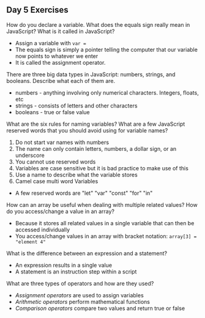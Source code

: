 ## Day 5 Exercises

How do you declare a variable. What does the equals sign really mean in JavaScript? What is it called in JavaScript?
* Assign a variable with `var = `
* The equals sign is simply a pointer telling the computer that our variable now points to whatever we enter
* It is called the assignment operator.

There are three big data types in JavaScript: numbers, strings, and booleans. Describe what each of them are.
* numbers - anything involving only numerical characters. Integers, floats, etc
* strings - consists of letters and other characters
* booleans - true or false value

What are the six rules for naming variables? What are a few JavaScript reserved words that you should avoid using for variable names?
1. Do not start var names with numbers
2. The name can only contain letters, numbers, a dollar sign, or an underscore
3. You cannot use reserved words
4. Variables are case sensitive but it is bad practice to make use of this
5. Use a name to describe what the variable stores
6. Camel case multi word Variables

* A few reserved words are "let" "var" "const" "for" "in"

How can an array be useful when dealing with multiple related values? How do you access/change a value in an array?
* Because it stores all related values in a single variable that can then be accessed individually
* You access/change values in an array with bracket notation: `array[3] = "element 4"`

What is the difference between an expression and a statement?
* An expression results in a single value
* A statement is an instruction step within a script

What are three types of operators and how are they used?
* _Assignment operators_ are used to assign variables
* _Arithmetic operators_ perform mathematical functions
* _Comparison operators_ compare two values and return true or false
